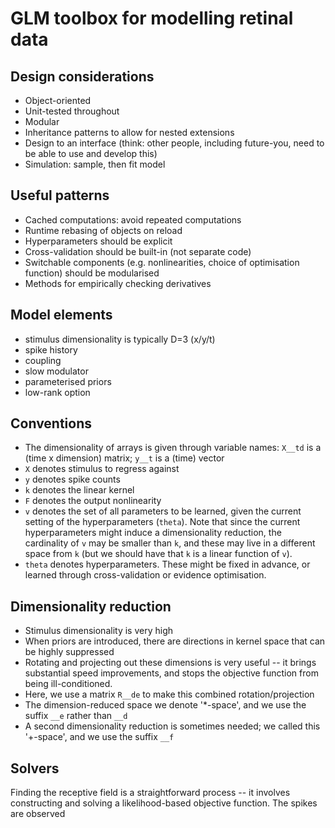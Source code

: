 GLM toolbox for modelling retinal data
======================================

Design considerations
---------------------

- Object-oriented
- Unit-tested throughout
- Modular
- Inheritance patterns to allow for nested extensions
- Design to an interface (think: other people, including future-you, need to be able to use and develop this)
- Simulation: sample, then fit model
 

Useful patterns
---------------

- Cached computations: avoid repeated computations
- Runtime rebasing of objects on reload
- Hyperparameters should be explicit
- Cross-validation should be built-in (not separate code)
- Switchable components (e.g. nonlinearities, choice of optimisation function) should be modularised
- Methods for empirically checking derivatives


Model elements
--------------

- stimulus dimensionality is typically D=3 (x/y/t)
- spike history
- coupling
- slow modulator
- parameterised priors
- low-rank option


Conventions
-----------

- The dimensionality of arrays is given through variable names: `X__td` is a (time x dimension) matrix; `y__t` is a (time) vector
- `X` denotes stimulus to regress against
- `y` denotes spike counts
- `k` denotes the linear kernel
- `F` denotes the output nonlinearity
- `v` denotes the set of all parameters to be learned, given the current setting of the hyperparameters (`theta`). Note that since the current hyperparameters might induce a dimensionality reduction, the cardinality of `v` may be smaller than `k`, and these may live in a different space from `k` (but we should have that `k` is a linear function of `v`).
- `theta` denotes hyperparameters. These might be fixed in advance, or learned through cross-validation or evidence optimisation.


Dimensionality reduction
------------------------

- Stimulus dimensionality is very high
- When priors are introduced, there are directions in kernel space that can be highly suppressed
- Rotating and projecting out these dimensions is very useful -- it brings substantial speed improvements, and stops the objective function from being ill-conditioned.
- Here, we use a matrix `R__de` to make this combined rotation/projection
- The dimension-reduced space we denote '*-space', and we use the suffix `__e` rather than `__d`
- A second dimensionality reduction is sometimes needed; we called this '+-space', and we use the suffix `__f`



Solvers
-------

Finding the receptive field is a straightforward process -- it involves constructing and solving a likelihood-based objective function. The spikes are observed 
